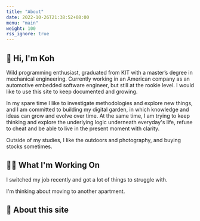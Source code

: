 ```yaml
---
title: "About"
date: 2022-10-26T21:38:52+08:00
menu: "main"
weight: 100
rss_ignore: true
---
```


## 🖖 Hi, I'm Koh

Wild programming enthusiast, graduated from KIT with a master’s degree in mechanical engineering. Currently working in an American company as an automotive embedded software engineer, but still at the rookie level. I would like to use this site to keep documented and growing.

In my spare time I like to investigate methodologies and explore new things, and I am committed to building my digital garden, in which knowledge and ideas can grow and evolve over time. At the same time, I am trying to keep thinking and explore the underlying logic underneath everyday's life, refuse to cheat and be able to live in the present moment with clarity.

Outside of my studies, I like the outdoors and photography, and buying stocks sometimes.

## 🥷🏼 What I'm Working On

I switched my job recently and got a lot of things to struggle with.

I'm thinking about moving to another apartment.


## 📝 About this site
